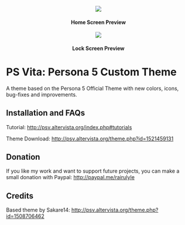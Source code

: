 <p align="center">
  <img src="https://i.imgur.com/GQFcga8.png"/>
</p>
<h4 align="center">Home Screen Preview</h4>

<p align="center">
  <img src="https://i.imgur.com/KnZrtVy.png"/>
</p>
<h4 align="center">Lock Screen Preview</h4>


# PS Vita: Persona 5 Custom Theme
A theme based on the Persona 5 Official Theme with new colors, icons, bug-fixes and improvements.

## Installation and FAQs

Tutorial: http://psv.altervista.org/index.php#tutorials

Theme Download: http://psv.altervista.org/theme.php?id=1521459131

## Donation
If you like my work and want to support future projects, you can make a small donation with Paypal: 
http://paypal.me/rairulyle

## Credits
Based theme by Sakare14: http://psv.altervista.org/theme.php?id=1508706462
